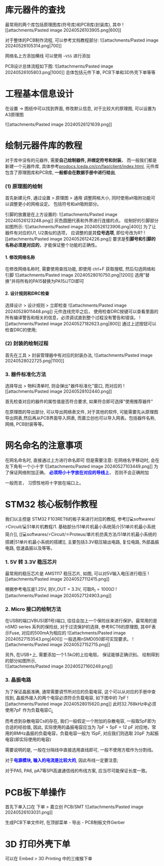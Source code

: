 # 库元器件的查找
最常用的两个库包括原理图库(符号库)和PCB库(封装库), 其中 
![[attachments/Pasted image 20240526103905.png|600]]

对于整体的PCB制作流程, 可以参考文档教程部分:
![[attachments/Pasted image 20240526105314.png|700]]

网络名上方添加横线 可以使用 `~VSS` 进行添加 

PCB设计总体流程如下图:
![[attachments/Pasted image 20240526105803.png|1000]]
总体包括元件下单, PCB下单和3D外壳下单等等


# 工程基本信息设计
在设置 -> 图纸中可以找到界面, 修改默认信息, 对于比较大的原理图, 可以设置为A3原理图

![[attachments/Pasted image 20240526121639.png]]

# 绘制元器件库的教程
对于库中没有的元器件, 需要**自己绘制器件, 并绑定符号和封装**， 而一般我们都是新建一个元器件库, 具体参考[prodocs.lceda.cn/cn/faq/client/index.html](https://prodocs.lceda.cn/cn/faq/client/index.html), 
元件库包含了原理图库和PCB库, **一般都会在数据手册中进行给出**,
### (1) 原理图的绘制
首先新建元件, 通过设置 > 原理图 > 通用 调整网格大小, 同时使用alt吸附功能可以调整更小的网格设定。 包括符号和alt吸附部分。

引脚的放置是在上方设置的:
![[attachments/Pasted image 20240526123248.png]]
灰色圆圈代表和外界进行连接的点。 
绘制好的引脚部分如图所示:
![[attachments/Pasted image 20240526123906.png|400]]
为了让器件有对应的U1, U2类似的选项， 应调整的是其**位号选项**, 即位号改为R?
![[attachments/Pasted image 20240526124226.png]]
要求是**引脚号和引脚的名称必须是对应的**，才能保证整个功能的正确性。 

#### 1. 修改网络名称
在修改网络名称时, 需要使用查找功能, 即使用 ctrl+F 获取搜框, 然后勾选网络和引脚
![[attachments/Pasted image 20240528010750.png|1200]]
选用"替换"并将所有的PA15替换为PA15/JTDI即可

#### 2. 设计规则和DRC检查 
选择设计 > 设计规则 > 立即检查
![[attachments/Pasted image 20240528011448.png]]
元件连线完毕之后， 使用检查DRC按键可以查看里面的所有编译警告和相关的信息，必须调试直到整个过程没有警告和错误。
![[attachments/Pasted image 20240527182623.png|800]]
通过上述按钮可以检查DRC的使用;

### (2) 封装的绘制过程
首先在工具 > 封装管理器中有对应的封装办法, 
![[attachments/Pasted image 20240528022725.png|1100]]

### 3. 器件标准化方法
选择导出 > 物料清单时, 则会弹出"器件标准化"窗口, 而对应的
![[attachments/Pasted image 20240528102440.png]]

首先检查对应的器件的属性值是否符合要求, 如果符合即可选择"使用推荐器件"

在原理图的导出部分, 可以导出网络表文件, 对于其他的软件, 可能需要先从原理图导出网表,然后再从PCB界面导入网表, 而嘉立创也可以导入网表。包括器件名称, 网络, PCB封装等等。 

# 网名命名的注意事项
在网名命名时, 直接通过上方进行命名即可
但是需要注意: 在网络名字移动时, 会在左下角有一个小十字
![[attachments/Pasted image 20240527103449.png]]
为了保证网络附加正确， <b><mark style="background: transparent; color: blue">必须将小十字放在对应的导线上</mark></b>， 否则不会正确附加

一般而言， 习惯性地将十字放在端口上。


# STM32 核心板制作教程
我们以主控是 STM32 F103RET6的板子来进行对应的教程, 
参考[[💻softwares/⚡Circuit/💻51单片机教程/1. 基础部分/51单片机最小系统简介|51单片机最小系统简介]], [[💻softwares/⚡Circuit/⚛️Proteus/单片机仿真方法/51单片机最小系统的搭建|51单片机最小系统的搭建]], 主要包括3.3V稳压输出电路, 复位电路, 外部晶振电路, 低速晶振以及等等。

### 1. 5V 转 3.3V 稳压芯片
最常用的稳压芯片是 AMS1117 稳压芯片, 如图, 可以对5V输入电压进行稳压
![[attachments/Pasted image 20240527112415.png]] 

根据参考电压是1.25V, 则V_OUT = 3.3V, 可取$R_{1}=1000\Omega$ 
![[attachments/Pasted image 20240527124903.png]]

### 2. Micro 接口的绘制方法
在USB的端口VBUS(即1号)端口, 往往会加上一个保险丝来进行保护。最常用的是 nSMD series 系列的保险丝, 对于过流保护的选择, 参考RCT6的原理图, 其中F表示Fuse, 对应的500mA为相应的
![[attachments/Pasted image 20240527153543.png|400]]
一般选用nSMD050即可实现要求。
![[attachments/Pasted image 20240527152715.png]]

另外, 在USB+上, 需要添加一个1.5k$\Omega$的上拉电阻， 保证能够正确识别。 绘制得到的部分如图所示,  
![[attachments/Pasted image 20240527160249.png]]

### 3. 晶振电路
为了保证晶振准确, 通常需要调节所对应的负载电容, 这个可以从对应的手册中查找到, 晶振外接入的两个电容必须符合负载电容, 如下图中的 7pF 
![[attachments/Pasted image 20240528015620.png]]
此时32.768kHz中必须使用7pF 作为负载电容$C_L$ 

而考虑到杂散电容Cs的存在, 我们一般假定一个附加的杂散电容, 一般取5pF即为合适的经验值, 因此, 实际使用的晶振电容应当为 7pF + 5pF = 12 pF
对应地，常用的8MHz晶振的负载电容，负载电容一般为 15pF, 对应我们则选取 20pF 为起振电容(即实际使用的电容)

需要说明的是, 一般在分隔线中直接选用直线即可, 一般不使用方框作为分割线。

对于<b><mark style="background: transparent; color: blue">电源模块, 输入的电流是比较大的</mark></b>, 因此布线一定要注意;

对于PA5, PA6, pA7等SPI高速通信线的布线方案, 应当尽可能保证长度一致。 

# PCB板下单操作 
首先下单入口在 下单 > 嘉立创 PCB/SMT 
![[attachments/Pasted image 20240526103031.png]]

生成PCB下单文件时, 在顶部菜单 - 导出 - PCB制板文件Gerber


# 3D 打印外壳下单

可以在 Embed > 3D Printing 中的三维猴下单